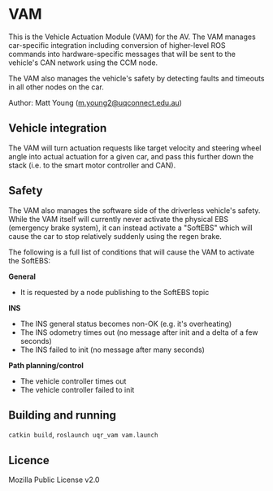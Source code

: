 # VAM
This is the Vehicle Actuation Module (VAM) for the AV. The VAM manages car-specific integration including
conversion of higher-level ROS commands into hardware-specific messages that will be sent to the vehicle's
CAN network using the CCM node. 

The VAM also manages the vehicle's safety by detecting faults and timeouts in all other nodes on the car.

Author: Matt Young (m.young2@uqconnect.edu.au)

## Vehicle integration
The VAM will turn actuation requests like target velocity and steering wheel angle into actual actuation
for a given car, and pass this further down the stack (i.e. to the smart motor controller and CAN).

## Safety
The VAM also manages the software side of the driverless vehicle's safety. While the VAM itself will currently
never activate the physical EBS (emergency brake system), it can instead activate a "SoftEBS" which
will cause the car to stop relatively suddenly using the regen brake.

The following is a full list of conditions that will cause the VAM to activate the SoftEBS:

**General**

- It is requested by a node publishing to the SoftEBS topic

**INS**

- The INS general status becomes non-OK (e.g. it's overheating)
- The INS odometry times out (no message after init and a delta of a few seconds)
- The INS failed to init (no message after many seconds)

**Path planning/control**

- The vehicle controller times out
- The vehicle controller failed to init

## Building and running
`catkin build`, `roslaunch uqr_vam vam.launch`

## Licence
Mozilla Public License v2.0